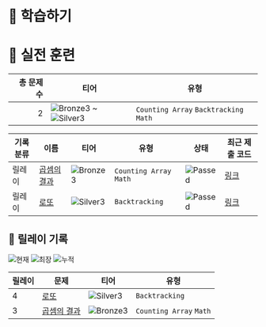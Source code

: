 # 📖 학습하기

# 🥇 실전 훈련
|총 문제 수|티어|유형|
|---:|---|---|
|2|![Bronze3][b3] ~ ![Silver3][s3]|`Counting Array` `Backtracking` `Math`|

|기록분류|이름|티어|유형|상태|최근 제출 코드|
|---|---|---|---|---|---|
|릴레이|[곱셈의 결과](https://www.codetree.ai/training-field/search/problems/result-of-multiply)|![Bronze3][b3]|`Counting Array` `Math`|![Passed][passed]|[링크](https://github.com/Goseungeun/codetree-TILs/blob/main/240611/%EA%B3%B1%EC%85%88%EC%9D%98%20%EA%B2%B0%EA%B3%BC/result-of-multiply.py)|
|릴레이|[로또](https://www.codetree.ai/training-field/search/problems/lotto)|![Silver3][s3]|`Backtracking`|![Passed][passed]|[링크](https://github.com/Goseungeun/codetree-TILs/blob/main/240611/%EB%A1%9C%EB%98%90/lotto.py)|


## 🏃 릴레이 기록
![현재](https://img.shields.io/badge/현재_릴레이-4-%235cb85c.svg?for-the-badge)
![최장](https://img.shields.io/badge/최장_릴레이-4-%23E34F26.svg?for-the-badge)
![누적](https://img.shields.io/badge/누적_릴레이-4-%2300599C.svg?for-the-badge)

|릴레이|문제|티어|유형|
|---|---|---|---|
|4|[로또](https://www.codetree.ai/training-field/search/problems/lotto)|![Silver3][s3]|`Backtracking`|
|3|[곱셈의 결과](https://www.codetree.ai/training-field/search/problems/result-of-multiply)|![Bronze3][b3]|`Counting Array` `Math`|










[b5]: https://img.shields.io/badge/Bronze_5-%235D3E31.svg
[b4]: https://img.shields.io/badge/Bronze_4-%235D3E31.svg
[b3]: https://img.shields.io/badge/Bronze_3-%235D3E31.svg
[b2]: https://img.shields.io/badge/Bronze_2-%235D3E31.svg
[b1]: https://img.shields.io/badge/Bronze_1-%235D3E31.svg
[s5]: https://img.shields.io/badge/Silver_5-%23394960.svg
[s4]: https://img.shields.io/badge/Silver_4-%23394960.svg
[s3]: https://img.shields.io/badge/Silver_3-%23394960.svg
[s2]: https://img.shields.io/badge/Silver_2-%23394960.svg
[s1]: https://img.shields.io/badge/Silver_1-%23394960.svg
[g5]: https://img.shields.io/badge/Gold_5-%23FFC433.svg
[g4]: https://img.shields.io/badge/Gold_4-%23FFC433.svg
[g3]: https://img.shields.io/badge/Gold_3-%23FFC433.svg
[g2]: https://img.shields.io/badge/Gold_2-%23FFC433.svg
[g1]: https://img.shields.io/badge/Gold_1-%23FFC433.svg
[p5]: https://img.shields.io/badge/Platinum_5-%2376DDD8.svg
[p4]: https://img.shields.io/badge/Platinum_4-%2376DDD8.svg
[p3]: https://img.shields.io/badge/Platinum_3-%2376DDD8.svg
[p2]: https://img.shields.io/badge/Platinum_2-%2376DDD8.svg
[p1]: https://img.shields.io/badge/Platinum_1-%2376DDD8.svg
[passed]: https://img.shields.io/badge/Passed-%23009D27.svg
[failed]: https://img.shields.io/badge/Failed-%23D24D57.svg
[easy]: https://img.shields.io/badge/쉬움-%235cb85c.svg?for-the-badge
[medium]: https://img.shields.io/badge/보통-%23FFC433.svg?for-the-badge
[hard]: https://img.shields.io/badge/어려움-%23D24D57.svg?for-the-badge